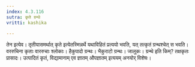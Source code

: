 ```yaml
---
index: 4.3.116
sutra: कृते ग्रन्थे
vritti: kashika

---
```

तेन इत्येव। तृतीयासमर्थात् कृते इत्येतस्मिन्नर्थे यथाविहितं प्रत्ययो भवति, यत् तत्कृतं ग्रन्थश्चेत् स भवति। वररुचिना कृताः वाररुचाः श्लोकाः। हैकुपादो ग्रन्थः। भैकुराटो ग्रन्थः। जालूकः। ग्रन्थे इति किम्? तक्षकृतः प्रासादः। उत्पादितं कृतं, विद्यामानाम् एव ज्ञातम् औपज्ञातम् इत्ययम् अनयोर् विशेषः।